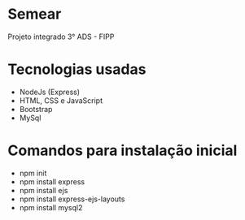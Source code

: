 # Semear
Projeto integrado 3° ADS - FIPP

# Tecnologias usadas
- NodeJs (Express)
- HTML, CSS e JavaScript
- Bootstrap
- MySql

# Comandos para instalação inicial
- npm init
- npm install express
- npm install ejs
- npm install express-ejs-layouts
- npm install mysql2
